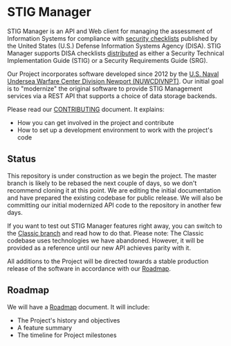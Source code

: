 # STIG Manager

STIG Manager is an API and Web client for managing the assessment of Information Systems for compliance with [security checklists](https://public.cyber.mil/stigs/) published by the United States (U.S.) Defense Information Systems Agency (DISA). STIG Manager supports DISA checklists [distributed](https://public.cyber.mil/stigs/downloads/) as either a Security Technical Implementation Guide (STIG) or a Security Requirements Guide (SRG).

Our Project incorporates software developed since 2012 by the [U.S. Naval Undersea Warfare Center Division Newport (NUWCDIVNPT)](https://www.navsea.navy.mil/Home/Warfare-Centers/NUWC-Newport/). Our initial goal is to "modernize" the original software to provide STIG Management services via a REST API that supports a choice of data storage backends.  

Please read our [CONTRIBUTING](CONTRIBUTING.md) document. It explains:
- How you can get involved in the project and contribute
- How to set up a development environment to work with the project's code 

## Status

This repository is under construction as we begin the project. The master branch is likely to be rebased the next couple of days, so we don't recommend cloning it at this point. We are editing the initial documentation and have prepared the existing codebase for public release. We will also be committing our initial modernized API code to the repository in another few days.

If you want to test out STIG Manager features right away, you can switch to the [Classic branch](https://github.com/NUWCDIVNPT/stig-manager/tree/classic) and read how to do that. Please note: The Classic codebase uses technologies we have abandoned. However, it will be provided as a reference until our new API achieves parity with it.

All additions to the Project will be directed towards a stable production release of the software in accordance with our [Roadmap](docs/roadmap.md).

## Roadmap

We will have a [Roadmap](docs/roadmap.md) document. It will include:
- The Project's history and objectives
- A feature summary
- The timeline for Project milestones
